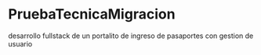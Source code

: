 # PruebaTecnicaMigracion
desarrollo fullstack de un portalito de ingreso de pasaportes con gestion de usuario
